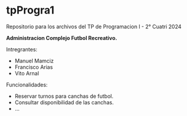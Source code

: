 # tpProgra1
Repositorio para los archivos del TP de Programacion I - 2° Cuatri 2024

**Administracion Complejo Futbol Recreativo.**

Intregrantes:
  - Manuel Mamciz
  - Francisco Arias
  - Vito Arnal

Funcionalidades:
  - Reservar turnos para canchas de futbol.
  - Consultar disponibilidad de las canchas.
  - ...
